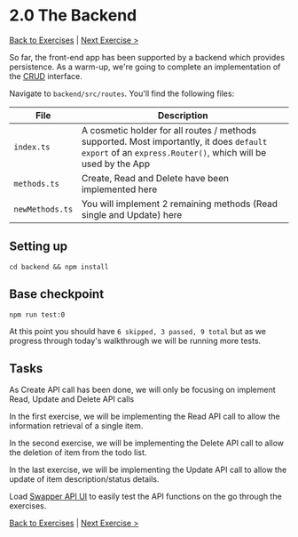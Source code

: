 # 2.0 The Backend

[Back to Exercises](./README.md) | [Next Exercise >](./21-OneRead.md)

So far, the front-end app has been supported by a backend which provides persistence. As a warm-up, we're going to complete an implementation of the [CRUD](https://en.wikipedia.org/wiki/Create,_read,_update_and_delete) interface.

Navigate to `backend/src/routes`. You'll find the following files:

| File      | Description |
| ----------- | ----------- |
| `index.ts`      | A cosmetic holder for all routes / methods supported. Most importantly, it does `default export` of an `express.Router()`, which will be used by the App  |
| `methods.ts`   | Create, Read and Delete have been implemented here |
| `newMethods.ts`   | You will implement 2 remaining methods (Read single and Update) here |

## Setting up
```
cd backend && npm install
```

## Base checkpoint
```
npm run test:0
```

At this point you should have `6 skipped, 3 passed, 9 total` but as we progress through today's walkthrough we will be running more tests.

## Tasks

As Create API call has been done, we will only be focusing on implement Read, Update and Delete API calls

In the first exercise, we will be implementing the Read API call to allow the information retrieval of a single item.

In the second exercise, we will be implementing the Delete API call to allow the deletion of item from the todo list.

In the last exercise, we will be implementing the Update API call to allow the update of item description/status details.

Load [Swapper API UI](http://localhost:3001/swagger) to easily test the API functions on the go through the exercises.

[Back to Exercises](./README.md) | [Next Exercise >](./21-OneRead.md)